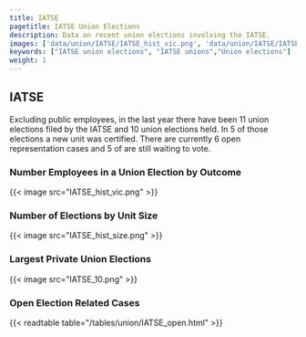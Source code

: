 ```yaml
---
title: IATSE
pagetitle: IATSE Union Elections
description: Data on recent union elections involving the IATSE.
images: ['data/union/IATSE/IATSE_hist_vic.png', 'data/union/IATSE/IATSE_hist_size.png', 'data/union/IATSE/IATSE_10.png']
keywords: ["IATSE union elections", "IATSE unions","Union elections"]
weight: 1
---
```

##  IATSE

Excluding public employees, in the last year there have been 11 union elections filed by the IATSE and 10 union elections held. In 5 of those elections a new unit was certified. There are currently 6 open representation cases and 5 of are still waiting to vote.

### Number Employees in a Union Election by Outcome
{{< image src="IATSE_hist_vic.png" >}}

### Number of Elections by Unit Size
{{< image src="IATSE_hist_size.png" >}}

### Largest Private Union Elections
{{< image src="IATSE_10.png" >}}

### Open Election Related Cases
{{< readtable table="/tables/union/IATSE_open.html" >}}

